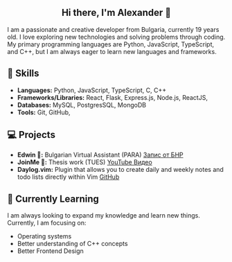 <h2 align="center">Hi there, I'm Alexander 👋</h2>
I am a passionate and creative developer from Bulgaria, currently 19 years old. I love exploring new technologies and solving problems through coding. My primary programming languages are Python, JavaScript, TypeScript, and C++, but I am always eager to learn new languages and frameworks.


## 🚀 Skills
- **Languages:** Python, JavaScript, TypeScript, C, C++
- **Frameworks/Libraries:** React, Flask, Express.js, Node.js, ReactJS, 
- **Databases:** MySQL, PostgresSQL, MongoDB
- **Tools:** Git, GitHub, 

## 💻 Projects

- **Edwin 🤖:** Bulgarian Virtual Assistant (PARA) [Запис от БНР](https://bnr.bg/post/101707041/robotics-strategy-forum)
- **JoinMe 👬:** Thesis work (TUES) [YouTube Видео](https://www.youtube.com/watch?v=1KmAmJIDNoM&ab_channel=%D0%A2%D0%A3%D0%95%D0%A1)
- **Daylog.vim:** Plugin that allows you to create daily and weekly notes and todo lists directly within Vim [GitHub](https://github.com/Alexander1022/daylog.vim)

## 🌱 Currently Learning

I am always looking to expand my knowledge and learn new things. Currently, I am focusing on:

- Operating systems
- Better understanding of C++ concepts
- Better Frontend Design
